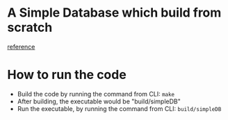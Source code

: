 # A Simple Database which build from scratch
[reference](https://github.com/cstack/db_tutorial)

# How to run the code
- Build the code by running the command from CLI: `make`
- After building, the executable would be "build/simpleDB"
- Run the executable, by running the command from CLI: `build/simpleDB`